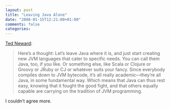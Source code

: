 ```yaml
---
layout: post
title: "Leaving Java Alone"
date: "2008-01-15T12:21:00+01:00"
comments: false
categories: 
---
```


<p><a href="http://blogs.tedneward.com/2008/01/15/Java+QuotDonequot+Like+The+Patriots+Or+QuotDonequot+Like+The+Dolphins.aspx">Ted Neward</a>:</p>

<blockquote>
<p>Here&#8217;s a thought: Let&#8217;s leave Java where it is, and just start creating new JVM languages that cater to specific needs. You can call them Java, too, if you like. Or something else, like Scala or Clojure or Groovy or JRuby or CJ or whatever suits your fancy. Since everybody compiles down to JVM bytecode, it&#8217;s all really academic&#8212;they&#8217;re all Java, in some fundamental way. Which means that Java can thus rest easy, knowing that it fought the good fight, and that others equally capable are carrying on the tradition of JVM programming.</p>
</blockquote>

<p>I couldn&#8217;t agree more.</p>


